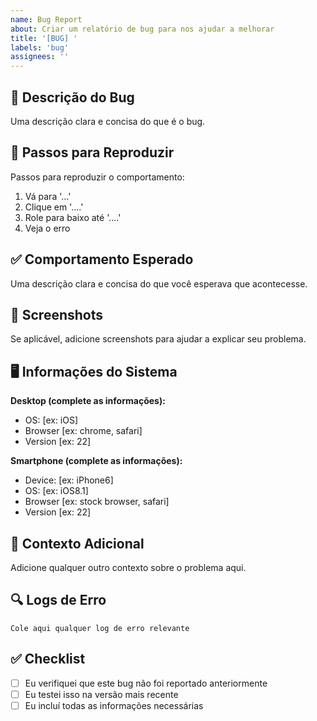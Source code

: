 ```yaml
---
name: Bug Report
about: Criar um relatório de bug para nos ajudar a melhorar
title: '[BUG] '
labels: 'bug'
assignees: ''
---
```


## 🐛 Descrição do Bug
Uma descrição clara e concisa do que é o bug.

## 🔄 Passos para Reproduzir
Passos para reproduzir o comportamento:
1. Vá para '...'
2. Clique em '....'
3. Role para baixo até '....'
4. Veja o erro

## ✅ Comportamento Esperado
Uma descrição clara e concisa do que você esperava que acontecesse.

## 📸 Screenshots
Se aplicável, adicione screenshots para ajudar a explicar seu problema.

## 🖥️ Informações do Sistema
**Desktop (complete as informações):**
 - OS: [ex: iOS]
 - Browser [ex: chrome, safari]
 - Version [ex: 22]

**Smartphone (complete as informações):**
 - Device: [ex: iPhone6]
 - OS: [ex: iOS8.1]
 - Browser [ex: stock browser, safari]
 - Version [ex: 22]

## 📝 Contexto Adicional
Adicione qualquer outro contexto sobre o problema aqui.

## 🔍 Logs de Erro
```
Cole aqui qualquer log de erro relevante
```

## ✅ Checklist
- [ ] Eu verifiquei que este bug não foi reportado anteriormente
- [ ] Eu testei isso na versão mais recente
- [ ] Eu incluí todas as informações necessárias